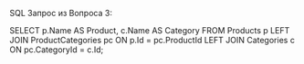 SQL Запрос из Вопроса 3:

SELECT p.Name AS Product, c.Name AS Category
FROM Products p
LEFT JOIN ProductCategories pc ON p.Id = pc.ProductId
LEFT JOIN Categories c ON pc.CategoryId = c.Id;
